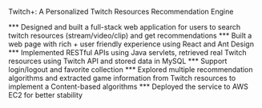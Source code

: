Twitch+: A Personalized Twitch Resources Recommendation Engine

*** Designed and built a full-stack web application for users to search twitch resources (stream/video/clip) and get recommendations
*** Built a web page with rich + user friendly experience using React and Ant Design
*** Implemented RESTful APIs using Java servlets, retrieved real Twitch resources using Twitch API and stored data in MySQL
*** Support login/logout and favorite collection
*** Explored multiple recommendation algorithms and extracted game information from Twitch resources to implement a Content-based algorithms
*** Deployed the service to AWS EC2 for better stability